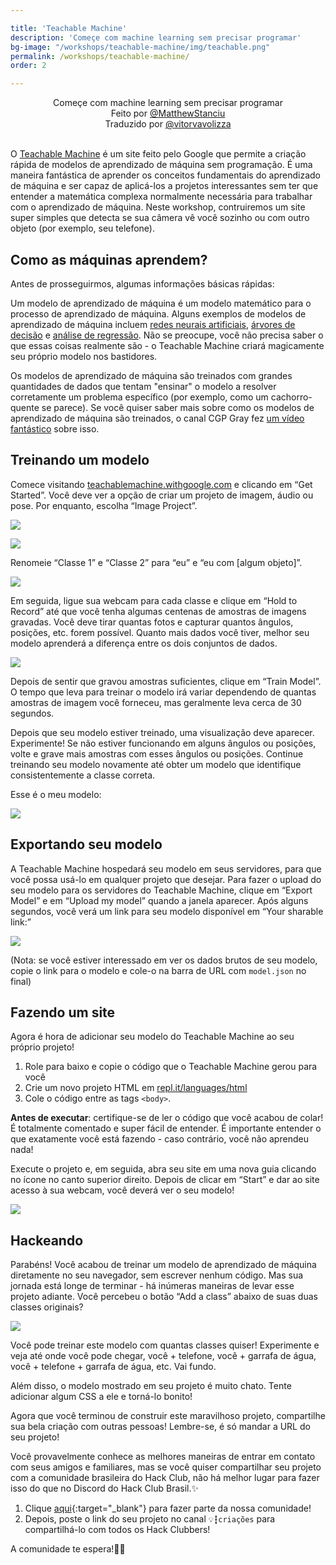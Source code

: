 ```yaml
---

title: 'Teachable Machine'
description: 'Começe com machine learning sem precisar programar'  
bg-image: "/workshops/teachable-machine/img/teachable.png"
permalink: /workshops/teachable-machine/
order: 2

---
```


<center>Começe com machine learning sem precisar programar</center>  
<center>Feito por <a href="https://github.com/MatthewStanciu" target="_blank">@MatthewStanciu</a></center>
<center>Traduzido por <a href="https://github.com/vitorvavolizza" target="_blank">@vitorvavolizza</a></center>

<br />

O [Teachable Machine](https://teachablemachine.withgoogle.com) é um site feito pelo Google que permite a criação rápida de modelos de aprendizado de máquina sem programação. É uma maneira fantástica de aprender os conceitos fundamentais do aprendizado de máquina e ser capaz de aplicá-los a projetos interessantes sem ter que entender a matemática complexa normalmente necessária para trabalhar com o aprendizado de máquina. Neste workshop, contruiremos um site super simples que detecta se sua câmera vê você sozinho ou com outro objeto (por exemplo, seu telefone).

## Como as máquinas aprendem?

Antes de prosseguirmos, algumas informações básicas rápidas:

Um modelo de aprendizado de máquina é um modelo matemático para o processo de aprendizado de máquina. Alguns exemplos de modelos de aprendizado de máquina incluem [redes neurais artificiais](https://pt.wikipedia.org/wiki/Rede_neural_artificial), [árvores de decisão](https://en.wikipedia.org/wiki/Decision_tree_learning) e [análise de regressão](https://en.wikipedia.org/wiki/Regression_analysis). Não se preocupe, você não precisa saber o que essas coisas realmente são - o Teachable Machine criará magicamente seu próprio modelo nos bastidores.

Os modelos de aprendizado de máquina são treinados com grandes quantidades de dados que tentam "ensinar" o modelo a resolver corretamente um problema específico (por exemplo, como um cachorro-quente se parece). Se você quiser saber mais sobre como os modelos de aprendizado de máquina são treinados, o canal CGP Gray fez [um vídeo fantástico](https://youtu.be/R9OHn5ZF4Uo) sobre isso.

## Treinando um modelo

Comece visitando [teachablemachine.withgoogle.com](https://teachablemachine.withgoogle.com) e clicando em “Get Started”. Você deve ver a opção de criar um projeto de imagem, áudio ou pose. Por enquanto, escolha “Image Project”.

![](img/homepage.JPG)

![](img/imageproject.PNG)

Renomeie “Classe 1” e “Classe 2” para “eu” e “eu com [algum objeto]”.

![](img/renameclass.GIF)

Em seguida, ligue sua webcam para cada classe e clique em “Hold to Record” até que você tenha algumas centenas de amostras de imagens gravadas. Você deve tirar quantas fotos e capturar quantos ângulos, posições, etc. forem possível. Quanto mais dados você tiver, melhor seu modelo aprenderá a diferença entre os dois conjuntos de dados.

![](img/imagesamples.PNG)

Depois de sentir que gravou amostras suficientes, clique em “Train Model”. O tempo que leva para treinar o modelo irá variar dependendo de quantas amostras de imagem você forneceu, mas geralmente leva cerca de 30 segundos.

Depois que seu modelo estiver treinado, uma visualização deve aparecer. Experimente! Se não estiver funcionando em alguns ângulos ou posições, volte e grave mais amostras com esses ângulos ou posições. Continue treinando seu modelo novamente até obter um modelo que identifique consistentemente a classe correta.

Esse é o meu modelo:

![](img/model.GIF)

## Exportando seu modelo

A Teachable Machine hospedará seu modelo em seus servidores, para que você possa usá-lo em qualquer projeto que desejar. Para fazer o upload do seu modelo para os servidores do Teachable Machine, clique em “Export Model” e em “Upload my model” quando a janela aparecer. Após alguns segundos, você verá um link para seu modelo disponível em “Your sharable link:”

![](img/uploadedmodel.PNG)

(Nota: se você estiver interessado em ver os dados brutos de seu modelo, copie o link para o modelo e cole-o na barra de URL com `model.json` no final)

## Fazendo um site

Agora é hora de adicionar seu modelo do Teachable Machine ao seu próprio projeto!

1. Role para baixo e copie o código que o Teachable Machine gerou para você
2. Crie um novo projeto HTML em [repl.it/languages/html](https://repl.it/languages/html)
3. Cole o código entre as tags `<body>`.

**Antes de executar**: certifique-se de ler o código que você acabou de colar! É totalmente comentado e super fácil de entender. É importante entender o que exatamente você está fazendo - caso contrário, você não aprendeu nada!

Execute o projeto e, em seguida, abra seu site em uma nova guia clicando no ícone no canto superior direito. Depois de clicar em “Start” e dar ao site acesso à sua webcam, você deverá ver o seu modelo!

![](img/finalmodel.PNG)

## Hackeando

Parabéns! Você acabou de treinar um modelo de aprendizado de máquina diretamente no seu navegador, sem escrever nenhum código. Mas sua jornada está longe de terminar - há inúmeras maneiras de levar esse projeto adiante. Você percebeu o botão “Add a class” abaixo de suas duas classes originais?

![](img/add-a-class.PNG)

Você pode treinar este modelo com quantas classes quiser! Experimente e veja até onde você pode chegar, você + telefone, você + garrafa de água, você + telefone + garrafa de água, etc. Vai fundo.

Além disso, o modelo mostrado em seu projeto é muito chato. Tente adicionar algum CSS a ele e torná-lo bonito!

Agora que você terminou de construir este maravilhoso projeto, compartilhe sua bela criação com outras pessoas! Lembre-se, é só mandar a URL do seu projeto!

Você provavelmente conhece as melhores maneiras de entrar em contato com seus amigos e familiares, mas se você quiser compartilhar seu projeto com a comunidade brasileira do Hack Club, não há melhor lugar para fazer isso do que no Discord do Hack Club Brasil.✨

1. Clique [aqui][discord]{:target="_blank"} para fazer parte da nossa comunidade!
2. Depois, poste o link do seu projeto no canal `💡┇criações` para compartilhá-lo com todos os Hack Clubbers!

A comunidade te espera!🎉🎉

[discord]: http://bit.ly/discord-hc-brasil